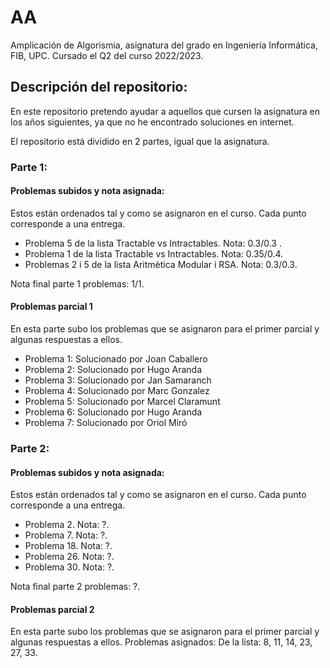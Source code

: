 # AA
Amplicación de Algorismia, asignatura del grado en Ingeniería Informática, FIB, UPC. Cursado el Q2 del curso 2022/2023.

## Descripción del repositorio:
En este repositorio pretendo ayudar a aquellos que cursen la asignatura en los años siguientes, ya que no he encontrado soluciones en internet.

El repositorio está dividido en 2 partes, igual que la asignatura.

### Parte 1:
#### Problemas subidos y nota asignada:
Estos están ordenados tal y como se asignaron en el curso. Cada punto corresponde a una entrega.
+ Problema 5 de la lista Tractable vs Intractables. Nota: 0.3/0.3 .
+ Problema 1 de la lista Tractable vs Intractables. Nota: 0.35/0.4.
+ Problemas 2 i 5 de la lista Aritmètica Modular i RSA. Nota: 0.3/0.3.

Nota final parte 1 problemas: 1/1.

#### Problemas parcial 1
En esta parte subo los problemas que se asignaron para el primer parcial y algunas respuestas a ellos.
+ Problema 1: Solucionado por Joan Caballero
+ Problema 2: Solucionado por Hugo Aranda
+ Problema 3: Solucionado por Jan Samaranch
+ Problema 4: Solucionado por Marc Gonzalez
+ Problema 5: Solucionado por Marcel Claramunt
+ Problema 6: Solucionado por Hugo Aranda
+ Problema 7: Solucionado por Oriol Miró 

### Parte 2:
#### Problemas subidos y nota asignada:
Estos están ordenados tal y como se asignaron en el curso. Cada punto corresponde a una entrega.
+ Problema 2. Nota: ?.
+ Problema 7. Nota: ?.
+ Problema 18. Nota: ?.
+ Problema 26. Nota: ?.
+ Problema 30. Nota: ?.

Nota final parte 2 problemas: ?.

#### Problemas parcial 2
En esta parte subo los problemas que se asignaron para el primer parcial y algunas respuestas a ellos.
Problemas asignados: De la lista: 8, 11, 14, 23, 27, 33.
